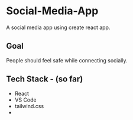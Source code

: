 # Social-Media-App
A social media app using create react app. 

## Goal
  People should feel safe while connecting socially.
  
## Tech Stack - (so far)  
* React
* VS Code
* tailwind.css
* 
